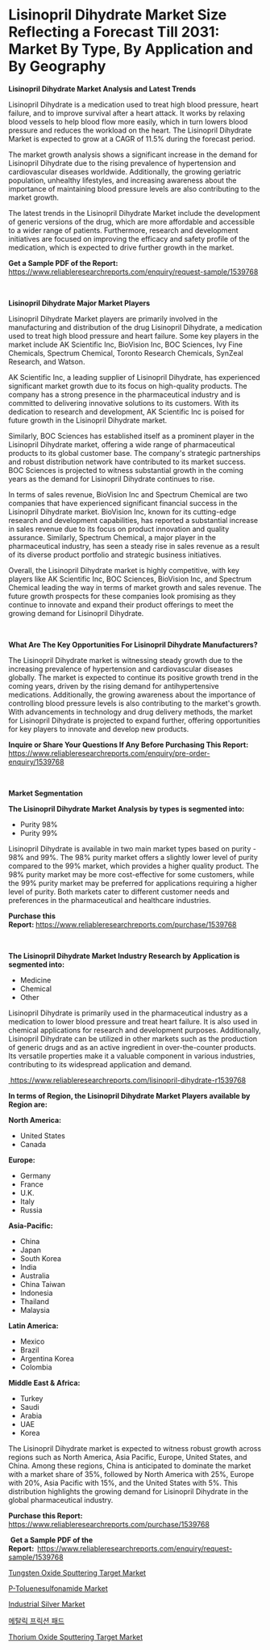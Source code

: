 <p><h1>Lisinopril Dihydrate Market Size Reflecting a Forecast Till 2031: Market By Type, By Application and By Geography</h1></p><p><strong>Lisinopril Dihydrate Market Analysis and Latest Trends</strong></p>
<p><p>Lisinopril Dihydrate is a medication used to treat high blood pressure, heart failure, and to improve survival after a heart attack. It works by relaxing blood vessels to help blood flow more easily, which in turn lowers blood pressure and reduces the workload on the heart. The Lisinopril Dihydrate Market is expected to grow at a CAGR of 11.5% during the forecast period. </p><p>The market growth analysis shows a significant increase in the demand for Lisinopril Dihydrate due to the rising prevalence of hypertension and cardiovascular diseases worldwide. Additionally, the growing geriatric population, unhealthy lifestyles, and increasing awareness about the importance of maintaining blood pressure levels are also contributing to the market growth. </p><p>The latest trends in the Lisinopril Dihydrate Market include the development of generic versions of the drug, which are more affordable and accessible to a wider range of patients. Furthermore, research and development initiatives are focused on improving the efficacy and safety profile of the medication, which is expected to drive further growth in the market.</p></p>
<p><strong>Get a Sample PDF of the Report:&nbsp;</strong> <a href="https://www.reliableresearchreports.com/enquiry/request-sample/1539768">https://www.reliableresearchreports.com/enquiry/request-sample/1539768</a></p>
<p>&nbsp;</p>
<p><strong>Lisinopril Dihydrate Major Market Players</strong></p>
<p><p>Lisinopril Dihydrate Market players are primarily involved in the manufacturing and distribution of the drug Lisinopril Dihydrate, a medication used to treat high blood pressure and heart failure. Some key players in the market include AK Scientific Inc, BioVision Inc, BOC Sciences, Ivy Fine Chemicals, Spectrum Chemical, Toronto Research Chemicals, SynZeal Research, and Watson.</p><p>AK Scientific Inc, a leading supplier of Lisinopril Dihydrate, has experienced significant market growth due to its focus on high-quality products. The company has a strong presence in the pharmaceutical industry and is committed to delivering innovative solutions to its customers. With its dedication to research and development, AK Scientific Inc is poised for future growth in the Lisinopril Dihydrate market.</p><p>Similarly, BOC Sciences has established itself as a prominent player in the Lisinopril Dihydrate market, offering a wide range of pharmaceutical products to its global customer base. The company's strategic partnerships and robust distribution network have contributed to its market success. BOC Sciences is projected to witness substantial growth in the coming years as the demand for Lisinopril Dihydrate continues to rise.</p><p>In terms of sales revenue, BioVision Inc and Spectrum Chemical are two companies that have experienced significant financial success in the Lisinopril Dihydrate market. BioVision Inc, known for its cutting-edge research and development capabilities, has reported a substantial increase in sales revenue due to its focus on product innovation and quality assurance. Similarly, Spectrum Chemical, a major player in the pharmaceutical industry, has seen a steady rise in sales revenue as a result of its diverse product portfolio and strategic business initiatives.</p><p>Overall, the Lisinopril Dihydrate market is highly competitive, with key players like AK Scientific Inc, BOC Sciences, BioVision Inc, and Spectrum Chemical leading the way in terms of market growth and sales revenue. The future growth prospects for these companies look promising as they continue to innovate and expand their product offerings to meet the growing demand for Lisinopril Dihydrate.</p></p>
<p>&nbsp;</p>
<p><strong>What Are The Key Opportunities For Lisinopril Dihydrate Manufacturers?</strong></p>
<p><p>The Lisinopril Dihydrate market is witnessing steady growth due to the increasing prevalence of hypertension and cardiovascular diseases globally. The market is expected to continue its positive growth trend in the coming years, driven by the rising demand for antihypertensive medications. Additionally, the growing awareness about the importance of controlling blood pressure levels is also contributing to the market's growth. With advancements in technology and drug delivery methods, the market for Lisinopril Dihydrate is projected to expand further, offering opportunities for key players to innovate and develop new products.</p></p>
<p><strong>Inquire or Share Your Questions If Any Before Purchasing This Report:</strong> <a href="https://www.reliableresearchreports.com/enquiry/pre-order-enquiry/1539768">https://www.reliableresearchreports.com/enquiry/pre-order-enquiry/1539768</a></p>
<p>&nbsp;</p>
<p><strong>Market Segmentation</strong></p>
<p><strong>The Lisinopril Dihydrate Market Analysis by types is segmented into:</strong></p>
<p><ul><li>Purity 98%</li><li>Purity 99%</li></ul></p>
<p><p>Lisinopril Dihydrate is available in two main market types based on purity - 98% and 99%. The 98% purity market offers a slightly lower level of purity compared to the 99% market, which provides a higher quality product. The 98% purity market may be more cost-effective for some customers, while the 99% purity market may be preferred for applications requiring a higher level of purity. Both markets cater to different customer needs and preferences in the pharmaceutical and healthcare industries.</p></p>
<p><strong>Purchase this Report:&nbsp;</strong><a href="https://www.reliableresearchreports.com/purchase/1539768">https://www.reliableresearchreports.com/purchase/1539768</a></p>
<p>&nbsp;</p>
<p><strong>The Lisinopril Dihydrate Market Industry Research by Application is segmented into:</strong></p>
<p><ul><li>Medicine</li><li>Chemical</li><li>Other</li></ul></p>
<p><p>Lisinopril Dihydrate is primarily used in the pharmaceutical industry as a medication to lower blood pressure and treat heart failure. It is also used in chemical applications for research and development purposes. Additionally, Lisinopril Dihydrate can be utilized in other markets such as the production of generic drugs and as an active ingredient in over-the-counter products. Its versatile properties make it a valuable component in various industries, contributing to its widespread application and demand.</p></p>
<p><a href="https://www.reliableresearchreports.com/lisinopril-dihydrate-r1539768">&nbsp;https://www.reliableresearchreports.com/lisinopril-dihydrate-r1539768</a></p>
<p><strong>In terms of Region, the Lisinopril Dihydrate Market Players available by Region are:</strong></p>
<p>
    <p> <strong> North America: </strong>
        <ul>
            <li>United States</li>
            <li>Canada</li>
        </ul>
        </p> 
    <p> <strong> Europe: </strong>
        <ul>
            <li>Germany</li>
            <li>France</li>
            <li>U.K.</li>
            <li>Italy</li>
            <li>Russia</li>
        </ul>
        </p> 
    <p> <strong> Asia-Pacific: </strong>
        <ul>
            <li>China</li>
            <li>Japan</li>
            <li>South Korea</li>
            <li>India</li>
            <li>Australia</li>
            <li>China Taiwan</li>
            <li>Indonesia</li>
            <li>Thailand</li>
            <li>Malaysia</li>
        </ul>
        </p> 
    <p> <strong> Latin America: </strong>
        <ul>
            <li>Mexico</li>
            <li>Brazil</li>
            <li>Argentina Korea</li>
            <li>Colombia</li>
        </ul>
        </p> 
    <p> <strong> Middle East & Africa: </strong>
        <ul>
            <li>Turkey</li>
            <li>Saudi</li>
            <li>Arabia</li>
            <li>UAE</li>
            <li>Korea</li>
        </ul>
    </p>
    </p>
<p><p>The Lisinopril Dihydrate market is expected to witness robust growth across regions such as North America, Asia Pacific, Europe, United States, and China. Among these regions, China is anticipated to dominate the market with a market share of 35%, followed by North America with 25%, Europe with 20%, Asia Pacific with 15%, and the United States with 5%. This distribution highlights the growing demand for Lisinopril Dihydrate in the global pharmaceutical industry.</p></p>
<p><strong>Purchase this Report: </strong><a href="https://www.reliableresearchreports.com/purchase/1539768">https://www.reliableresearchreports.com/purchase/1539768</a></p>
<p>&nbsp;<strong>Get a Sample PDF of the Report:&nbsp;&nbsp;</strong><a href="https://www.reliableresearchreports.com/enquiry/request-sample/1539768">https://www.reliableresearchreports.com/enquiry/request-sample/1539768</a></p>
<p><strong></strong></p>
<p><p><a href="https://github.com/mabenkhyari11/Market-Research-Report-List-1/blob/main/tungsten-oxide-sputtering-target-market.md">Tungsten Oxide Sputtering Target Market</a></p><p><a href="https://www.linkedin.com/pulse/global-p-toluenesulfonamide-market-share-growth-opportunities-7dgpc">P-Toluenesulfonamide Market</a></p><p><a href="https://www.linkedin.com/pulse/industrial-silver-market-global-regional-analysis-2024-2031-h0yuc">Industrial Silver Market</a></p><p><a href="https://medium.com/@bobbyreitenberg879562023/%EA%B8%88%EC%86%8D-%EB%A7%88%EC%B0%B0-%ED%8C%A8%EB%93%9C-%EC%8B%9C%EC%9E%A5%EC%9D%80-%EC%8B%9C%EC%9E%A5-%EC%A0%90%EC%9C%A0%EC%9C%A8-%EC%8B%9C%EC%9E%A5-%EB%8F%99%ED%96%A5-%EB%B0%8F-%EC%8B%9C%EC%9E%A5-%EC%84%B1%EC%9E%A5%EC%97%90-%EB%8C%80%ED%95%9C-%EC%A0%95%EB%B3%B4%EB%A5%BC-%EC%A0%9C%EA%B3%B5%ED%95%A9%EB%8B%88%EB%8B%A4-452d0a01be87">메탈릭 프릭션 패드</a></p><p><a href="https://github.com/almainyongb/Market-Research-Report-List-1/blob/main/thorium-oxide-sputtering-target-market.md">Thorium Oxide Sputtering Target Market</a></p></p>
